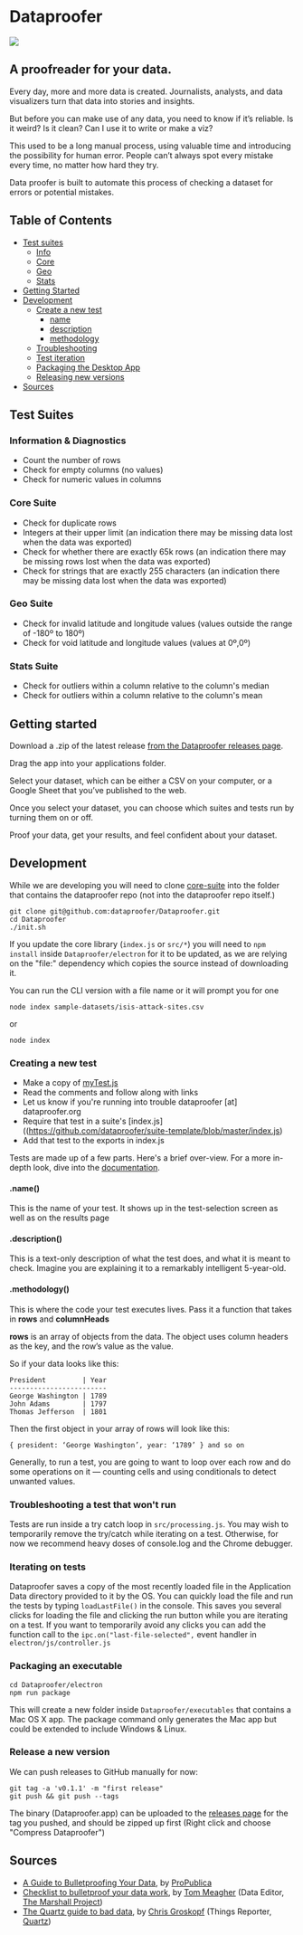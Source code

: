 # Dataproofer

![](http://i.imgur.com/ZhUKb0G.png)

## A proofreader for your data.

Every day, more and more data is created. Journalists, analysts, and data visualizers turn that data into stories and insights.

But before you can make use of any data, you need to know if it’s reliable. Is it weird? Is it clean? Can I use it to write or make a viz?

This used to be a long manual process, using valuable time and introducing the possibility for human error. People can’t always spot every mistake every time, no matter how hard they try.

Data proofer is built to automate this process of checking a dataset for errors or potential mistakes.

## Table of Contents

* [Test suites](https://github.com/dataproofer/Dataproofer#test-suites)
  * [Info](https://github.com/dataproofer/Dataproofer#info-suite)
  * [Core](https://github.com/dataproofer/Dataproofer#core-suite)
  * [Geo](https://github.com/dataproofer/Dataproofer#geo-suite)
  * [Stats](https://github.com/dataproofer/Dataproofer#stats-suite)
* [Getting Started](https://github.com/dataproofer/Dataproofer#getting-started)
* [Development](https://github.com/dataproofer/Dataproofer#development)
  * [Create a new test](https://github.com/dataproofer/Dataproofer#creating-a-new-test)
    * [name](https://github.com/dataproofer/Dataproofer#name)
    * [description](https://github.com/dataproofer/Dataproofer#description)
    * [methodology](https://github.com/dataproofer/Dataproofer#methodology)
  * [Troubleshooting](https://github.com/dataproofer/Dataproofer#troubleshooting-a-test-that-wont-run)
  * [Test iteration](https://github.com/dataproofer/Dataproofer#iterating-on-tests)
  * [Packaging the Desktop App](https://github.com/dataproofer/Dataproofer#packaging-an-executable)
  * [Releasing new versions](https://github.com/dataproofer/Dataproofer#release)
* [Sources](https://github.com/dataproofer/Dataproofer#sources)

## Test Suites
### Information & Diagnostics
+ Count the number of rows
+ Check for empty columns (no values)
+ Check for numeric values in columns

### Core Suite
+ Check for duplicate rows
+ Integers at their upper limit (an indication there may be missing data lost when the data was exported)
+ Check for whether there are exactly 65k rows (an indication there may be missing rows lost when the data was exported)
+ Check for strings that are exactly 255 characters (an indication there may be missing data lost when the data was exported)

### Geo Suite
+ Check for invalid latitude and longitude values (values outside the range of -180º to 180º)
+ Check for void latitude and longitude values (values at 0º,0º)

### Stats Suite
+ Check for outliers within a column relative to the column's median
+ Check for outliers within a column relative to the column's mean

## Getting started
Download a .zip of the latest release [from the Dataproofer releases page](https://github.com/dataproofer/Dataproofer/releases).

Drag the app into your applications folder.

Select your dataset, which can be either a CSV on your computer, or a Google Sheet that you’ve published to the web.

Once you select your dataset, you can choose which suites and tests run by turning them on or off.

Proof your data, get your results, and feel confident about your dataset.

## Development

While we are developing you will need to clone [core-suite](https://github.com/dataproofer/core-suite/tree/master) into the folder that contains the dataproofer repo (not into the dataproofer repo itself.)

```
git clone git@github.com:dataproofer/Dataproofer.git
cd Dataproofer
./init.sh
```

If you update the core library (`index.js` or `src/*`) you will need to `npm install` inside `Dataproofer/electron` for it to be updated, as we are relying on the "file:" dependency which copies the source instead of downloading it.

You can run the CLI version with a file name or it will prompt you for one
```
node index sample-datasets/isis-attack-sites.csv
```
or
```
node index
```

### Creating a new test
+ Make a copy of [myTest.js](https://github.com/dataproofer/suite-template/blob/master/src/myTest.js)
+ Read the comments and follow along with links
+ Let us know if you're running into trouble dataproofer [at] dataproofer.org
+ Require that test in a suite's [index.js]((https://github.com/dataproofer/suite-template/blob/master/index.js)
+ Add that test to the exports in index.js

Tests are made up of a few parts. Here's a brief over-view. For a more in-depth look, dive into the [documentation](https://github.com/dataproofer/dataproofertest-js/blob/master/DOCUMENTATION.md).

#### .name()
This is the name of your test. It shows up in the test-selection screen as well as on the results page

#### .description()
This is a text-only description of what the test does, and what it is meant to check. Imagine you are explaining it to a remarkably intelligent 5-year-old.

#### .methodology()
This is where the code your test executes lives. Pass it a function that takes in **rows** and **columnHeads**

**rows** is an array of objects from the data. The object uses column headers as the key, and the row’s value as the value.

So if your data looks like this:
```
President         | Year
------------------------
George Washington | 1789
John Adams        | 1797
Thomas Jefferson  | 1801
```

Then the first object in your array of rows will look like this:

```
{ president: ‘George Washington’, year: ‘1789’ } and so on
```

Generally, to run a test, you are going to want to loop over each row and do some operations on it — counting cells and using conditionals to detect unwanted values.

### Troubleshooting a test that won't run
Tests are run inside a try catch loop in `src/processing.js`. You may wish to temporarily remove the try/catch while iterating on a test.
Otherwise, for now we recommend heavy doses of console.log and the Chrome debugger. 

### Iterating on tests
Dataproofer saves a copy of the most recently loaded file in the Application Data directory provided to it by the OS.
You can quickly load the file and run the tests by typing `loadLastFile()` in the console. This saves you several clicks for loading the file and clicking the run button while you are iterating on a test.
If you want to temporarily avoid any clicks you can add the function call to the `ipc.on("last-file-selected",` event handler in `electron/js/controller.js`

### Packaging an executable

```
cd Dataproofer/electron
npm run package
```

This will create a new folder inside `Dataproofer/executables` that contains a Mac OS X app. The package command only generates the Mac app but could be extended to include Windows & Linux.

### Release a new version
We can push releases to GitHub manually for now:
```
git tag -a 'v0.1.1' -m "first release"
git push && git push --tags
```
The binary (Dataproofer.app) can be uploaded to the [releases page](https://github.com/dataproofer/Dataproofer/releases) for the tag you pushed, and should be zipped up first (Right click and choose "Compress Dataproofer")


## Sources

- [A Guide to Bulletproofing Your Data](https://github.com/propublica/guides/blob/master/data-bulletproofing.md), by [ProPublica](https://www.propublica.org/)
- [Checklist to bulletproof your data work](http://www.tommeagher.com/blog/2012/06/checklist.html), by [Tom Meagher](http://www.tommeagher.com/blog/2012/06/checklist.html) (Data Editor, [The Marshall Project](https://www.themarshallproject.org))
- [The Quartz guide to bad data](https://github.com/Quartz/bad-data-guide), by [Chris Groskopf](github.com/onyxfish) (Things Reporter, [Quartz](http://qz.com))
